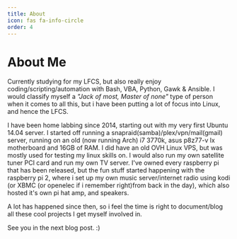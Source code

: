 ```yaml
---
title: About
icon: fas fa-info-circle
order: 4
---
```


# About Me

Currently studying for my LFCS, but also really enjoy coding/scripting/automation with Bash, VBA, Python, Gawk & Ansible. I would classify myself a _"Jack of most, Master of none"_ type of person when it comes to all this, but i have been putting a lot of focus into Linux, and hence the LFCS.

I have been home labbing since 2014, starting out with my very first Ubuntu 14.04 server. I started off running a snapraid(samba)/plex/vpn/mail(gmail) server, running on an old (now running Arch) i7 3770k, asus p8z77-v lx motherboard and 16GB of RAM. I did have an old OVH Linux VPS, but was mostly used for testing my linux skills on. I would also run my own satellite tuner PCI card and run my own TV server. I've owned every raspberry pi that has been released, but the fun stuff started happening with the raspberry pi 2, where i set up my own music server/internet radio using kodi (or XBMC (or openelec if i remember right)from back in the day), which also hosted it's own pi hat amp, and speakers.

A lot has happened since then, so i feel the time is right to document/blog all these cool projects I get myself involved in. 

See you in the next blog post. :)